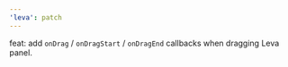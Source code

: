 ```yaml
---
'leva': patch
---
```


feat: add `onDrag` / `onDragStart` / `onDragEnd` callbacks when dragging Leva panel.
